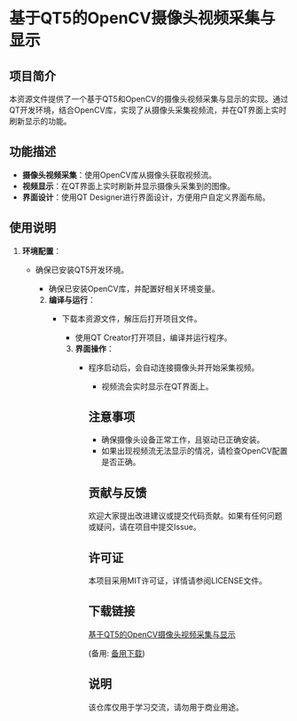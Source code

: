 # 基于QT5的OpenCV摄像头视频采集与显示

## 项目简介

本资源文件提供了一个基于QT5和OpenCV的摄像头视频采集与显示的实现。通过QT开发环境，结合OpenCV库，实现了从摄像头采集视频流，并在QT界面上实时刷新显示的功能。

## 功能描述

- **摄像头视频采集**：使用OpenCV库从摄像头获取视频流。
- **视频显示**：在QT界面上实时刷新并显示摄像头采集到的图像。
- **界面设计**：使用QT Designer进行界面设计，方便用户自定义界面布局。

## 使用说明

1. **环境配置**：
   - 确保已安装QT5开发环境。
      - 确保已安装OpenCV库，并配置好相关环境变量。

      2. **编译与运行**：
         - 下载本资源文件，解压后打开项目文件。
            - 使用QT Creator打开项目，编译并运行程序。

            3. **界面操作**：
               - 程序启动后，会自动连接摄像头并开始采集视频。
                  - 视频流会实时显示在QT界面上。

                  ## 注意事项

                  - 确保摄像头设备正常工作，且驱动已正确安装。
                  - 如果出现视频流无法显示的情况，请检查OpenCV配置是否正确。

                  ## 贡献与反馈

                  欢迎大家提出改进建议或提交代码贡献。如果有任何问题或疑问，请在项目中提交Issue。

                  ## 许可证

                  本项目采用MIT许可证，详情请参阅LICENSE文件。

                  ## 下载链接
                  [基于QT5的OpenCV摄像头视频采集与显示](https://pan.quark.cn/s/c78cb6b2891a) 

                  (备用: [备用下载](https://pan.baidu.com/s/1mCwYHbHprzi2hkh24pyJJQ?pwd=1234))

                  ## 说明

                  该仓库仅用于学习交流，请勿用于商业用途。
